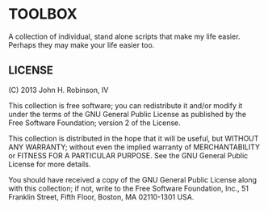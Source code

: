 TOOLBOX
=======

A collection of individual, stand alone scripts that make my life easier.
Perhaps they may make your life easier too.

LICENSE
-------

(C) 2013 John H. Robinson, IV

This collection is free software; you can redistribute it and/or modify it
under the terms of the GNU General Public License as published by the Free
Software Foundation; version 2 of the License.

This collection is distributed in the hope that it will be useful, but WITHOUT
ANY WARRANTY; without even the implied warranty of MERCHANTABILITY or FITNESS
FOR A PARTICULAR PURPOSE.  See the GNU General Public License for more details.

You should have received a copy of the GNU General Public License along with
this collection; if not, write to the Free Software Foundation, Inc., 51
Franklin Street, Fifth Floor, Boston, MA 02110-1301 USA.
